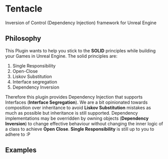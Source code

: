 # Tentacle

Inversion of Control (Dependency Injection) framework for Unreal Engine

## Philosophy

This Plugin wants to help you stick to the **SOLID** principles while building your Games in Unreal Engine.
The solid principles are:

1. Single Responsibility
2. Open-Close
3. Liskov Substitution
4. Interface segregation
5. Dependency Inversion

Therefore this plugin provides Dependency Injection that supports Interfaces (**Interface Segregation**). We are a bit
opinionated towards composition over inheritance to avoid **Liskov Substitution** mistakes as much as possible
but inheritance is still supported.
Dependency implementations may be overridden by owning objects (**Dependency Inversion**) to change effective behaviour
without changing the inner logic of a class to achieve **Open Close**.
**Single Responsibility** is still up to you to adhere to :P

## Examples

